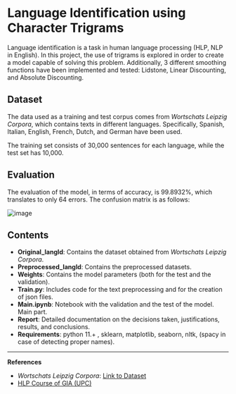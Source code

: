 # Language Identification using Character Trigrams

Language identification is a task in human language processing (HLP, NLP in English). In this project, the use of trigrams is explored in order to create a model capable of solving this problem. Additionally, 3 different smoothing functions have been implemented and tested: Lidstone, Linear Discounting, and Absolute Discounting.

## Dataset
The data used as a training and test corpus comes from *Wortschats Leipzig Corpora*, which contains texts in different languages. Specifically, Spanish, Italian, English, French, Dutch, and German have been used.

The training set consists of 30,000 sentences for each language, while the test set has 10,000.

## Evaluation
The evaluation of the model, in terms of accuracy, is 99.8932%, which translates to only 64 errors.
The confusion matrix is as follows:

![image](https://github.com/caiselvass/Language_Identification/assets/117848447/127b53a6-21ef-46ea-b2e3-50516decb30e)

## Contents
- **Original_langId**: Contains the dataset obtained from *Wortschats Leipzig Corpora*.
- **Preprocessed_langId**: Contains the preprocessed datasets.
- **Weights**: Contains the model parameters (both for the test and the validation).
- **Train.py**: Includes code for the text preprocessing and for the creation of json files.
- **Main.ipynb**: Notebook with the validation and the test of the model. Main part.
- **Report**: Detailed documentation on the decisions taken, justifications, results, and conclusions.
- **Requirements**: python 11.+ , sklearn, matplotlib, seaborn, nltk, (spacy in case of detecting proper names).

---
**References**
- *Wortschats Leipzig Corpora*: [Link to Dataset](https://example.com/leipzig_corpora)
- [HLP Course of GIA (UPC)](https://www.fib.upc.edu/ca/estudis/graus/grau-en-intelligencia-artificial/pla-destudis/assignatures/PLH-GIA)
